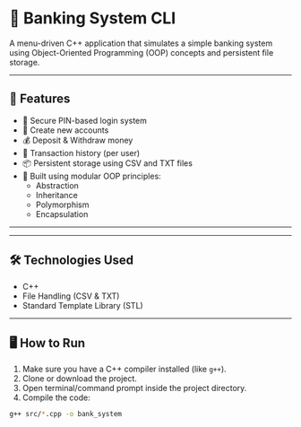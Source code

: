 # 🏦 Banking System CLI

A menu-driven C++ application that simulates a simple banking system using Object-Oriented Programming (OOP) concepts and persistent file storage.

---

## 🚀 Features

- 🔐 Secure PIN-based login system
- 👤 Create new accounts
- 💰 Deposit & Withdraw money
- 📄 Transaction history (per user)
- 📦 Persistent storage using CSV and TXT files
- 🧱 Built using modular OOP principles:
  - Abstraction
  - Inheritance
  - Polymorphism
  - Encapsulation

---

---

## 🛠️ Technologies Used

- C++
- File Handling (CSV & TXT)
- Standard Template Library (STL)

---

## 🖥️ How to Run

1. Make sure you have a C++ compiler installed (like `g++`).
2. Clone or download the project.
3. Open terminal/command prompt inside the project directory.
4. Compile the code:

```bash
g++ src/*.cpp -o bank_system

